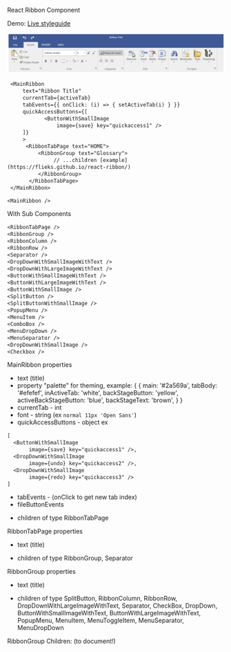 React Ribbon Component

Demo: [Live styleguide](https://flieks.github.io/react-ribbon/)

![](images/RibbonExample.jpg)

```
 <MainRibbon
     text="Ribbon Title"
     currentTab={activeTab}
     tabEvents={{ onClick: (i) => { setActiveTab(i) } }}
     quickAccessButtons={[
            <ButtonWithSmallImage
                image={save} key="quickaccess1" />
     ]}
     >
      <RibbonTabPage text="HOME">
          <RibbonGroup text="Glossary">
               // ...children [example](https://flieks.github.io/react-ribbon/)
          </RibbonGroup>
       </RibbonTabPage>
 </MainRibbon>
```

```
<MainRibbon />
```

With Sub Components

```
<RibbonTabPage />
<RibbonGroup />
<RibbonColumn />
<RibbonRow />
<Separator />
<DropDownWithSmallImageWithText />
<DropDownWithLargeImageWithText />
<ButtonWithSmallImageWithText />
<ButtonWithLargeImageWithText />
<ButtonWithSmallImage />
<SplitButton />
<SplitButtonWithSmallImage />
<PopupMenu />
<MenuItem />
<ComboBox />
<MenuDropDown />
<MenuSeparator />
<DropDownWithSmallImage />
<Checkbox />
```

MainRibbon properties
- text (title)
- property "palette" for theming, example: 
{
    {
        main: '#2a569a',
        tabBody: '#efefef',
        inActiveTab: 'white',
        backStageButton: 'yellow',
        activeBackStageButton: 'blue',
        backStageText: 'brown',
    }
}
- currentTab - int
- font - string (ex `normal 11px 'Open Sans'`)
- quickAccessButtons - object ex
```
[
  <ButtonWithSmallImage
       image={save} key="quickaccess1" />,
  <DropDownWithSmallImage
       image={undo} key="quickaccess2" />,
  <DropDownWithSmallImage
       image={redo} key="quickaccess3" />
]
```
- tabEvents - (onClick to get new tab index)
- fileButtonEvents
* children of type RibbonTabPage

RibbonTabPage properties
- text (title)
* children of type RibbonGroup, Separator

RibbonGroup properties
- text (title)
* children of type SplitButton, RibbonColumn, RibbonRow, DropDownWithLargeImageWithText, Separator, CheckBox, DropDown, ButtonWithSmallImageWithText, ButtonWithLargeImageWithText, PopupMenu, MenuItem, MenuToggleItem, MenuSeparator, MenuDropDown

RibbonGroup Children: (to document!)